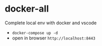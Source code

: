 # docker-all

Complete local env with docker and vscode

- `docker-compose up -d`
- open in browser `http://localhost:8443` 
